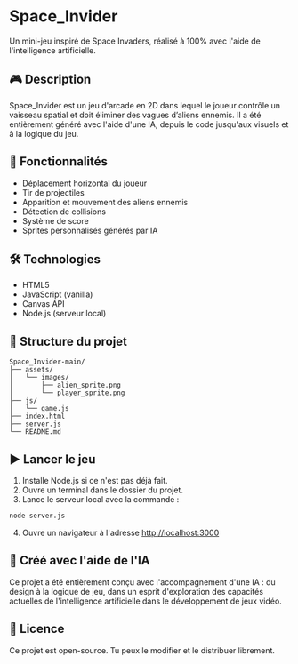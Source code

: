 # Space_Invider

Un mini-jeu inspiré de Space Invaders, réalisé à 100% avec l'aide de l'intelligence artificielle.

## 🎮 Description

Space_Invider est un jeu d'arcade en 2D dans lequel le joueur contrôle un vaisseau spatial et doit éliminer des vagues d’aliens ennemis. Il a été entièrement généré avec l'aide d'une IA, depuis le code jusqu'aux visuels et à la logique du jeu.

## 🚀 Fonctionnalités

- Déplacement horizontal du joueur
- Tir de projectiles
- Apparition et mouvement des aliens ennemis
- Détection de collisions
- Système de score
- Sprites personnalisés générés par IA

## 🛠️ Technologies

- HTML5
- JavaScript (vanilla)
- Canvas API
- Node.js (serveur local)

## 📁 Structure du projet

```
Space_Invider-main/
├── assets/
│   └── images/
│       ├── alien_sprite.png
│       └── player_sprite.png
├── js/
│   └── game.js
├── index.html
├── server.js
└── README.md
```

## ▶️ Lancer le jeu

1. Installe Node.js si ce n'est pas déjà fait.
2. Ouvre un terminal dans le dossier du projet.
3. Lance le serveur local avec la commande :

```bash
node server.js
```

4. Ouvre un navigateur à l'adresse [http://localhost:3000](http://localhost:3000)


## 🤖 Créé avec l'aide de l'IA

Ce projet a été entièrement conçu avec l'accompagnement d'une IA : du design à la logique de jeu, dans un esprit d'exploration des capacités actuelles de l'intelligence artificielle dans le développement de jeux vidéo.

## 📄 Licence

Ce projet est open-source. Tu peux le modifier et le distribuer librement.
